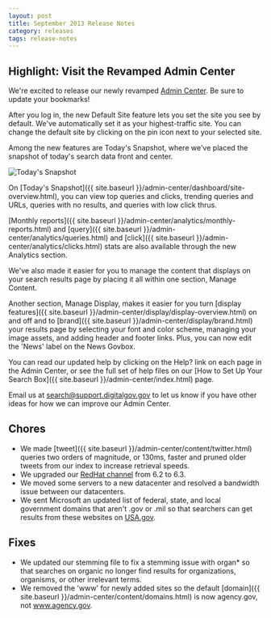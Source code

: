 ```yaml
---
layout: post
title: September 2013 Release Notes
category: releases
tags: release-notes
---
```


## Highlight: Visit the Revamped Admin Center

We're excited to release our newly revamped [Admin Center](https://search.usa.gov/sites/). Be sure to update your bookmarks!

After you log in, the new Default Site feature lets you set the site you see by default. We've automatically set it as your highest-traffic site. You can change the default site by clicking on the pin icon next to your selected site.

Among the new features are Today's Snapshot, where we've placed the snapshot of today's search data front and center.

![Today's Snapshot](https://d3qcdigd1fhos0.cloudfront.net/blog/img/todays-snapshot.png)

On [Today's Snapshot]({{ site.baseurl }}/admin-center/dashboard/site-overview.html), you can view top queries and clicks, trending queries and URLs, queries with no results, and queries with low click thrus.

[Monthly reports]({{ site.baseurl }}/admin-center/analytics/monthly-reports.html) and [query]({{ site.baseurl }}/admin-center/analytics/queries.html) and [click]({{ site.baseurl }}/admin-center/analytics/clicks.html) stats are also available through the new Analytics section.

We've also made it easier for you to manage the content that displays on your search results page by placing it all within one section, Manage Content.

Another section, Manage Display, makes it easier for you turn [display features]({{ site.baseurl }}/admin-center/display/display-overview.html) on and off and to [brand]({{ site.baseurl }}/admin-center/display/brand.html) your results page by selecting your font and color scheme, managing your image assets, and adding header and footer links. Plus, you can now edit the 'News' label on the News Govbox.

You can read our updated help by clicking on the Help? link on each page in the Admin Center, or see the full set of help files on our [How to Set Up Your Search Box]({{ site.baseurl }}/admin-center/index.html) page.

Email us at <search@support.digitalgov.gov> to let us know if you have other ideas for how we can improve our Admin Center.

## Chores

* We made [tweet]({{ site.baseurl }}/admin-center/content/twitter.html) queries two orders of magnitude, or 130ms, faster and pruned older tweets from our index to increase retrieval speeds.
* We upgraded our [RedHat channel](https://access.redhat.com/site/documentation/en-US/Red_Hat_Enterprise_Linux/6/html/6.3_Release_Notes/index.html) from 6.2 to 6.3.
* We moved some servers to a new datacenter and resolved a bandwidth issue between our datacenters.
* We sent Microsoft an updated list of federal, state, and local government domains that aren't .gov or .mil so that searchers can get results from these websites on [USA.gov](https://www.usa.gov).

## Fixes

* We updated our stemming file to fix a stemming issue with organ* so that searches on organic no longer find results for organizations, organisms, or other irrelevant terms.
* We removed the 'www' for newly added sites so the default [domain]({{ site.baseurl }}/admin-center/content/domains.html) is now agency.gov, not www.agency.gov.